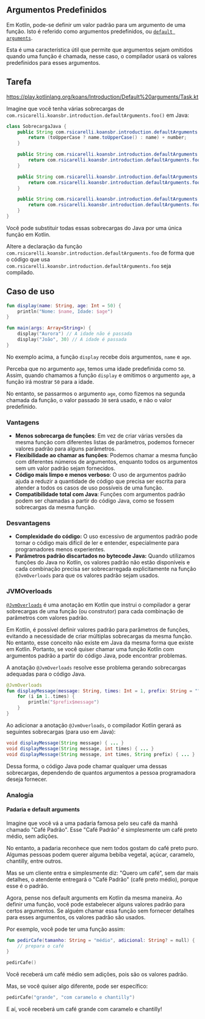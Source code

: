 ## Argumentos Predefinidos

Em Kotlin, pode-se definir um valor padrão para um argumento de uma função. Isto é referido como argumentos predefinidos,
ou [`default arguments`](https://kotlinlang.org/docs/functions.html#default-arguments).

Esta é uma característica útil que permite que
argumentos sejam omitidos quando uma função é chamada, nesse caso, o
compilador usará os valores predefinidos para esses argumentos.

## Tarefa

https://play.kotlinlang.org/koans/Introduction/Default%20arguments/Task.kt

Imagine que você tenha várias sobrecargas de `com.rsicarelli.koansbr.introduction.defaultArguments.foo()` em Java:

```java
class SobrecargaJava {
    public String com.rsicarelli.koansbr.introduction.defaultArguments.foo(String name, int number, boolean toUpperCase) {
        return (toUpperCase ? name.toUpperCase() : name) + number;
    }

    public String com.rsicarelli.koansbr.introduction.defaultArguments.foo(String name, int number) {
        return com.rsicarelli.koansbr.introduction.defaultArguments.foo(name, number, false);
    }

    public String com.rsicarelli.koansbr.introduction.defaultArguments.foo(String name, boolean toUpperCase) {
        return com.rsicarelli.koansbr.introduction.defaultArguments.foo(name, 42, toUpperCase);
    }

    public String com.rsicarelli.koansbr.introduction.defaultArguments.foo(String name) {
        return com.rsicarelli.koansbr.introduction.defaultArguments.foo(name, 42);
    }
}
```

Você pode substituir todas essas sobrecargas do Java por uma única função em Kotlin.

Altere a declaração da função `com.rsicarelli.koansbr.introduction.defaultArguments.foo` de forma que o código que usa `com.rsicarelli.koansbr.introduction.defaultArguments.foo` seja compilado.

## Caso de uso

```kotlin
fun display(name: String, age: Int = 50) {
    println("Nome: $name, Idade: $age")
}

fun main(args: Array<String>) {
    display("Aurora") // A idade não é passada
    display("João", 30) // A idade é passada
}
```

No exemplo acima, a função `display` recebe dois argumentos, `name` e `age`.

Perceba que no argumento `age`, temos uma idade predefinida como `50`. Assim, quando chamamos a função `display` e omitimos o
argumento `age`, a função irá mostrar `50` para a idade.

No entanto, se passarmos o argumento `age`, como fizemos na segunda chamada da função, o valor passado `30` será usado, e não o valor
predefinido.

### Vantagens

- **Menos sobrecarga de funções**: Em vez de criar várias versões da mesma função com diferentes listas de parâmetros, podemos fornecer
  valores padrão para alguns parâmetros.
- **Flexibilidade ao chamar as funções**: Podemos chamar a mesma função com diferentes números de argumentos, enquanto todos os argumentos
  sem um valor padrão sejam fornecidos.
- **Código mais limpo e menos verboso**: O uso de argumentos padrão ajuda a reduzir a quantidade de código que precisa ser escrita para
  atender a todos os casos de uso possíveis de uma função.
- **Compatibilidade total com Java**: Funções com argumentos padrão podem ser chamadas a partir do código Java, como se fossem sobrecargas
  da mesma função.

### Desvantagens

- **Complexidade do código:** O uso excessivo de argumentos padrão pode tornar o código mais difícil de ler e entender, especialmente para
  programadores menos experientes.
- **Parâmetros padrão discartados no bytecode Java:** Quando utilizamos funções do Java no Kotlin, os valores padrão não estão disponíveis e
  cada combinação precisa ser sobrecarregada explicitamente na função `@JvmOverloads` para que os valores padrão sejam usados.


### JVMOverloads
[`@JvmOverloads`](https://kotlinlang.org/api/latest/jvm/stdlib/kotlin.jvm/-jvm-overloads/) é uma anotação em Kotlin que instrui o compilador a gerar sobrecargas de uma função (ou construtor) para cada combinação de parâmetros com valores padrão.

Em Kotlin, é possível definir valores padrão para parâmetros de funções, evitando a necessidade de criar múltiplas sobrecargas da mesma função. No entanto, esse conceito não existe em Java da mesma forma que existe em Kotlin. Portanto, se você quiser chamar uma função Kotlin com argumentos padrão a partir do código Java, pode encontrar problemas.

A anotação `@JvmOverloads` resolve esse problema gerando sobrecargas adequadas para o código Java.

```kotlin
@JvmOverloads
fun displayMessage(message: String, times: Int = 1, prefix: String = "") {
    for (i in 1..times) {
        println("$prefix$message")
    }
}
```

Ao adicionar a anotação `@JvmOverloads`, o compilador Kotlin gerará as seguintes sobrecargas (para uso em Java):

```java
void displayMessage(String message) { ... }
void displayMessage(String message, int times) { ... }
void displayMessage(String message, int times, String prefix) { ... }
```

Dessa forma, o código Java pode chamar qualquer uma dessas sobrecargas, dependendo de quantos argumentos a pessoa programadora deseja fornecer.

### Analogia
#### Padaria e default arguments
Imagine que você vá a uma padaria famosa pelo seu café da manhã chamado "Café Padrão". Esse "Café Padrão" é simplesmente um café preto médio, sem adições.

No entanto, a padaria reconhece que nem todos gostam do café preto puro. Algumas pessoas podem querer alguma bebiba vegetal, açúcar, caramelo, chantilly, entre outros.

Mas se um cliente entra e simplesmente diz: "Quero um café", sem dar mais detalhes, o atendente entregará o "Café Padrão" (café preto médio), porque esse é o padrão.

Agora, pense nos default arguments em Kotlin da mesma maneira. Ao definir uma função, você pode estabelecer alguns valores padrão para certos argumentos. Se alguém chamar essa função sem fornecer detalhes para esses argumentos, os valores padrão são usados.

Por exemplo, você pode ter uma função assim:

```kotlin
fun pedirCafe(tamanho: String = "médio", adicional: String? = null) {
    // prepara o café
}

pedirCafe()
```

Você receberá um café médio sem adições, pois são os valores padrão.

Mas, se você quiser algo diferente, pode ser específico:

```kotlin
pedirCafe("grande", "com caramelo e chantilly")
```

E aí, você receberá um café grande com caramelo e chantilly!
